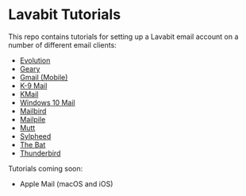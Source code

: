 # Lavabit Tutorials

This repo contains tutorials for setting up a Lavabit email account
on a number of different email clients:

- [Evolution](evolution/README.md)
- [Geary](geary/README.md)
- [Gmail (Mobile)](gmail/README.md)
- [K-9 Mail](k9/README.md)
- [KMail](k9/README.md)
- [Windows 10 Mail](win10mail/README.md)
- [Mailbird](mailbird/README.md)
- [Mailpile](mailpile/README.md)
- [Mutt](mutt/README.md)
- [Sylpheed](sylpheed/README.md)
- [The Bat](thebat/README.md)
- [Thunderbird](thunderbird/README.md)

Tutorials coming soon:

- Apple Mail (macOS and iOS)
